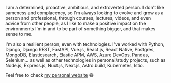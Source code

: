I am a determined, proactive, ambitious, and extroverted person. I don't like sameness and complacency, so I'm always looking to evolve and grow as a person and professional, through courses, lectures, videos, and even advice from other people, as I like to make a positive impact on the environments I'm in and to be part of something bigger, and that makes sense to me.

I'm also a resilient person, even with technologies. I've worked with Python, Django, Django REST, FastAPI, Vue.js, React.js, React Native, Postgres, MongoDB, Elasticsearch, Elastic APM, AWS, Azure DevOps, Pandas, Selenium... as well as other technologies in personal/study projects, such as Node.js, Express.js, Nuxt.js, Next.js, Astro.build, Kubernetes, Istio.

Feel free to check <a href="https://devguerreiro.com.br" target="_blank">my personal website</a> 😄
